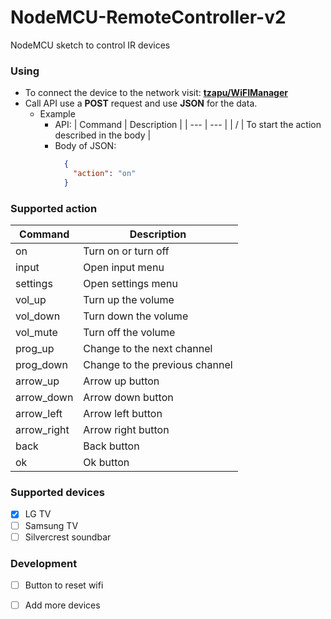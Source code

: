 # NodeMCU-RemoteController-v2
NodeMCU sketch to control IR devices

### Using

- To connect the device to the network visit: __[tzapu/WiFIManager](https://github.com/tzapu/WiFiManager)__
- Call API use a __POST__ request and use __JSON__ for the data.
  - Example
    - API:
        | Command | Description |
        | --- | --- |
        | / | To start the action described in the body |
    - Body of JSON:
       ```json
         {
           "action": "on"
         }
       ```

### Supported action
| Command | Description |
| --- | --- |
| on | Turn on or turn off |
| input | Open input menu |
| settings | Open settings menu |
| vol_up | Turn up the volume |
| vol_down | Turn down the volume |
| vol_mute | Turn off the volume |
| prog_up | Change to the next channel |
| prog_down | Change to the previous channel |
| arrow_up | Arrow up button |
| arrow_down | Arrow down button |
| arrow_left | Arrow left button |
| arrow_right | Arrow right button |
| back | Back button |
| ok | Ok button |

### Supported devices
- [x] LG TV
- [ ] Samsung TV
- [ ] Silvercrest soundbar

### Development
- [ ] Button to reset wifi
- [ ] Add more devices


